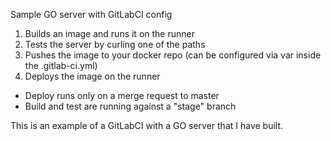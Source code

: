 Sample GO server with GitLabCI config

1. Builds an image and runs it on the runner
2. Tests the server by curling one of the paths
3. Pushes the image to your docker repo (can be configured via var inside the .gitlab-ci.yml)
4. Deploys the image on the runner 

- Deploy runs only on a merge request to master
- Build and test are running against a "stage" branch

This is an example of a GitLabCI with a GO server that I have built.

